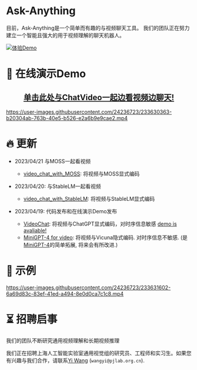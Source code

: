 # Ask-Anything

目前，Ask-Anything是一个简单而有趣的与视频聊天工具。
我们的团队正在努力建立一个智能且强大的用于视频理解的聊天机器人。

<a src="https://img.shields.io/badge/%F0%9F%A4%97-Open%20in%20Spaces-blue" href="https://yinanhe.github.io/projects/chatvideo.html">
    <img src="https://img.shields.io/badge/%F0%9F%A4%97-Open%20in%20Spaces-blue" alt="体验Demo">
</a>

# :movie_camera: 在线演示Demo


<div align=center><h2><a href="https://yinanhe.github.io/projects/chatvideo.html">单击此处与ChatVideo一起边看视频边聊天!</a></h2></div>

https://user-images.githubusercontent.com/24236723/233630363-b20304ab-763b-40e5-b526-e2a6b9e9cae2.mp4



# :fire: 更新

- 2023/04/21 与MOSS一起看视频
  - [video_chat_with_MOSS](./video_chat_with_MOSS/): 将视频与MOSS显式编码

- 2023/04/20: 与StableLM一起看视频
  - [video_chat_with_StableLM](./video_chat_with_StableLM/): 将视频与StableLM显式编码

- 2023/04/19: 代码发布和在线演示Demo发布
  - [VideoChat](./video_chat/): 将视频与ChatGPT显式编码，对时序信息敏感 [demo is avaliable!](https://yinanhe.github.io/projects/chatvideo.html)
  - [MiniGPT-4 for video](./video_miniGPT4/): 将视频与Vicuna隐式编码. 对时序信息不敏感. (是[MiniGPT-4](https://github.com/Vision-CAIR/MiniGPT-4)的简单拓展, 将来会有所改进.)


# :speech_balloon: 示例
https://user-images.githubusercontent.com/24236723/233631602-6a69d83c-83ef-41ed-a494-8e0d0ca7c1c8.mp4


# :hourglass_flowing_sand: 招聘启事

我们的团队不断研究通用视频理解和长期视频推理

我们正在招聘上海人工智能实验室通用视觉组的研究员、工程师和实习生。如果您有兴趣与我们合作，请联系[Yi Wang](https://shepnerd.github.io/) (`wangyi@pjlab.org.cn`).
